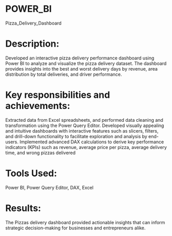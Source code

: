 # POWER_BI
Pizza_Delivery_Dashboard

# Description:

Developed an interactive pizza delivery performance dashboard using Power BI to analyze and visualize the pizza delivery dataset. The dashboard provides insights into the best and worst delivery days by revenue, area distribution by total deliveries, and driver performance.

# Key responsibilities and achievements:

Extracted data from Excel spreadsheets, and performed data cleaning and transformation using the Power Query Editor.
Developed visually appealing and intuitive dashboards with interactive features such as slicers, filters, and drill-down functionality to facilitate exploration and analysis by end-users.
Implemented advanced DAX calculations to derive key performance indicators (KPIs) such as revenue, average price per pizza, average delivery time, and wrong pizzas delivered

# Tools Used: 
Power BI, Power Query Editor, DAX, Excel 

# Results: 
The Pizzas delivery dashboard provided actionable insights that can inform strategic decision-making for businesses and entrepreneurs alike.

